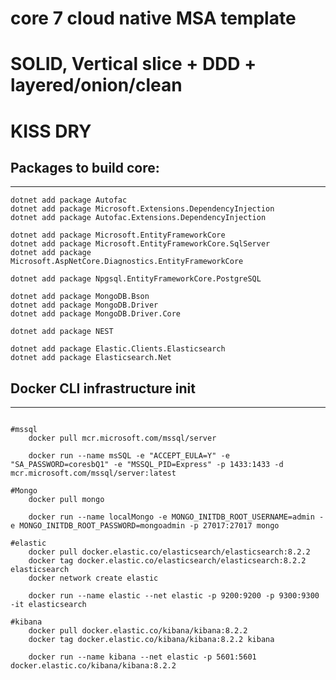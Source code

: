 # core 7 cloud native MSA template
# SOLID, Vertical slice + DDD + layered/onion/clean
# KISS DRY

## Packages to build core:
-------------------------------------------------------

```
dotnet add package Autofac 
dotnet add package Microsoft.Extensions.DependencyInjection
dotnet add package Autofac.Extensions.DependencyInjection

dotnet add package Microsoft.EntityFrameworkCore
dotnet add package Microsoft.EntityFrameworkCore.SqlServer 
dotnet add package Microsoft.AspNetCore.Diagnostics.EntityFrameworkCore

dotnet add package Npgsql.EntityFrameworkCore.PostgreSQL 

dotnet add package MongoDB.Bson 
dotnet add package MongoDB.Driver 
dotnet add package MongoDB.Driver.Core 

dotnet add package NEST 

dotnet add package Elastic.Clients.Elasticsearch
dotnet add package Elasticsearch.Net 

```


## Docker CLI infrastructure init
-------------------------------------------------------

```

#mssql
	docker pull mcr.microsoft.com/mssql/server

	docker run --name msSQL -e "ACCEPT_EULA=Y" -e "SA_PASSWORD=coresbQ1" -e "MSSQL_PID=Express" -p 1433:1433 -d mcr.microsoft.com/mssql/server:latest 

#Mongo
	docker pull mongo

	docker run --name localMongo -e MONGO_INITDB_ROOT_USERNAME=admin -e MONGO_INITDB_ROOT_PASSWORD=mongoadmin -p 27017:27017 mongo

#elastic
	docker pull docker.elastic.co/elasticsearch/elasticsearch:8.2.2 
	docker tag docker.elastic.co/elasticsearch/elasticsearch:8.2.2 elasticsearch
	docker network create elastic
	
	docker run --name elastic --net elastic -p 9200:9200 -p 9300:9300 -it elasticsearch

#kibana
	docker pull docker.elastic.co/kibana/kibana:8.2.2
	docker tag docker.elastic.co/kibana/kibana:8.2.2 kibana

	docker run --name kibana --net elastic -p 5601:5601 docker.elastic.co/kibana/kibana:8.2.2

```